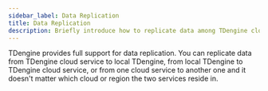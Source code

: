 ```yaml
---
sidebar_label: Data Replication
title: Data Replication
description: Briefly introduce how to replicate data among TDengine cloud services
---
```


TDengine provides full support for data replication. You can replicate data from TDengine cloud service to local TDengine, from local TDengine to TDengine cloud service, or from one cloud service to another one and it doesn't matter which cloud or region the two services reside in.